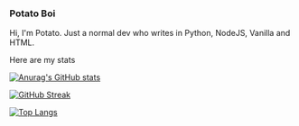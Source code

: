 ### Potato Boi 

Hi, I'm Potato.
Just a normal dev who writes in Python, NodeJS, Vanilla and HTML.

Here are my stats

[![Anurag's GitHub stats](https://github-readme-stats.vercel.app/api?username=awesomepotatocodes&theme=vue&show_icons=true&include_all_commits=true)](https://github.com/anuraghazra/github-readme-stats)

[![GitHub Streak](https://github-readme-streak-stats.herokuapp.com/?user=AwesomePotatoCodes&theme=vue)](https://git.io/streak-stats)

[![Top Langs](https://github-readme-stats.vercel.app/api/top-langs/?username=awesomepotatocodes)](https://github.com/anuraghazra/github-readme-stats)
